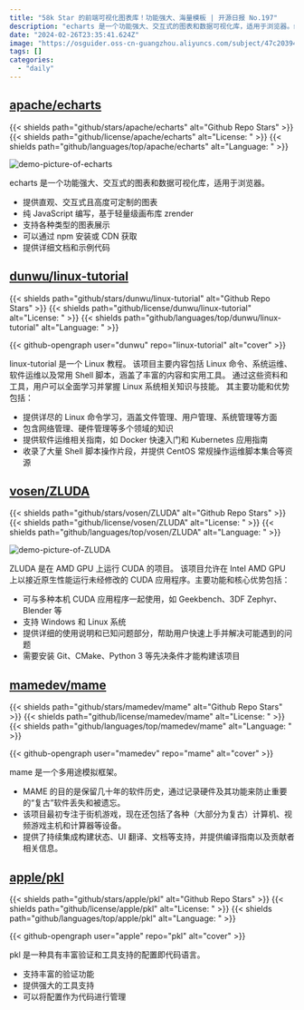 ```yaml
---
title: "58k Star 的前端可视化图表库！功能强大、海量模板 | 开源日报 No.197"
description: "echarts 是一个功能强大、交互式的图表和数据可视化库，适用于浏览器。纯 JavaScript 编写，基于轻量级画布库 zrender，提供直观、交互式且高度可定制的图表，支持各种类型的图表展示。可通过 npm 安装或 CDN 获取，同时提供详细文档和示例代码。是一个不可多得的数据可视化利器。"
date: "2024-02-26T23:35:41.624Z"
image: "https://osguider.oss-cn-guangzhou.aliyuncs.com/subject/47c203944e2acabe6c7349cceab3e9e8.png"
tags: []
categories:
  - "daily"
---
```


## [apache/echarts](https://github.com/apache/echarts)

{{< shields path="github/stars/apache/echarts" alt="Github Repo Stars" >}} {{< shields path="github/license/apache/echarts" alt="License: " >}} {{< shields path="github/languages/top/apache/echarts" alt="Language: " >}}

![demo-picture-of-echarts](https://picgo-daily.oss-cn-guangzhou.aliyuncs.com/picgo-daily/2024/c8b2a6a4a4738e0b4cd625715dd112e2.png)

echarts 是一个功能强大、交互式的图表和数据可视化库，适用于浏览器。

- 提供直观、交互式且高度可定制的图表
- 纯 JavaScript 编写，基于轻量级画布库 zrender
- 支持各种类型的图表展示
- 可以通过 npm 安装或 CDN 获取
- 提供详细文档和示例代码
  
## [dunwu/linux-tutorial](https://github.com/dunwu/linux-tutorial)

{{< shields path="github/stars/dunwu/linux-tutorial" alt="Github Repo Stars" >}} {{< shields path="github/license/dunwu/linux-tutorial" alt="License: " >}} {{< shields path="github/languages/top/dunwu/linux-tutorial" alt="Language: " >}}

{{< github-opengraph user="dunwu" repo="linux-tutorial" alt="cover" >}}

linux-tutorial 是一个 Linux 教程。
该项目主要内容包括 Linux 命令、系统运维、软件运维以及常用 Shell 脚本，涵盖了丰富的内容和实用工具。
通过这些资料和工具，用户可以全面学习并掌握 Linux 系统相关知识与技能。
其主要功能和优势包括：

- 提供详尽的 Linux 命令学习，涵盖文件管理、用户管理、系统管理等方面
- 包含网络管理、硬件管理等多个领域的知识
- 提供软件运维相关指南，如 Docker 快速入门和 Kubernetes 应用指南
- 收录了大量 Shell 脚本操作片段，并提供 CentOS 常规操作运维脚本集合等资源
  
## [vosen/ZLUDA](https://github.com/vosen/ZLUDA)

{{< shields path="github/stars/vosen/ZLUDA" alt="Github Repo Stars" >}} {{< shields path="github/license/vosen/ZLUDA" alt="License: " >}} {{< shields path="github/languages/top/vosen/ZLUDA" alt="Language: " >}}

![demo-picture-of-ZLUDA](https://picgo-daily.oss-cn-guangzhou.aliyuncs.com/picgo-daily/2024/592a10211dd4389448fed7b6a432b26d.png)

ZLUDA 是在 AMD GPU 上运行 CUDA 的项目。
该项目允许在 Intel AMD GPU 上以接近原生性能运行未经修改的 CUDA 应用程序。主要功能和核心优势包括：

- 可与多种本机 CUDA 应用程序一起使用，如 Geekbench、3DF Zephyr、Blender 等
- 支持 Windows 和 Linux 系统
- 提供详细的使用说明和已知问题部分，帮助用户快速上手并解决可能遇到的问题
- 需要安装 Git、CMake、Python 3 等先决条件才能构建该项目
  
## [mamedev/mame](https://github.com/mamedev/mame)

{{< shields path="github/stars/mamedev/mame" alt="Github Repo Stars" >}} {{< shields path="github/license/mamedev/mame" alt="License: " >}} {{< shields path="github/languages/top/mamedev/mame" alt="Language: " >}}

{{< github-opengraph user="mamedev" repo="mame" alt="cover" >}}

mame 是一个多用途模拟框架。

- MAME 的目的是保留几十年的软件历史，通过记录硬件及其功能来防止重要的“复古”软件丢失和被遗忘。
- 该项目最初专注于街机游戏，现在还包括了各种（大部分为复古）计算机、视频游戏主机和计算器等设备。
- 提供了持续集成构建状态、UI 翻译、文档等支持，并提供编译指南以及贡献者相关信息。
  
## [apple/pkl](https://github.com/apple/pkl)

{{< shields path="github/stars/apple/pkl" alt="Github Repo Stars" >}} {{< shields path="github/license/apple/pkl" alt="License: " >}} {{< shields path="github/languages/top/apple/pkl" alt="Language: " >}}

{{< github-opengraph user="apple" repo="pkl" alt="cover" >}}

pkl 是一种具有丰富验证和工具支持的配置即代码语言。

- 支持丰富的验证功能
- 提供强大的工具支持
- 可以将配置作为代码进行管理
  

